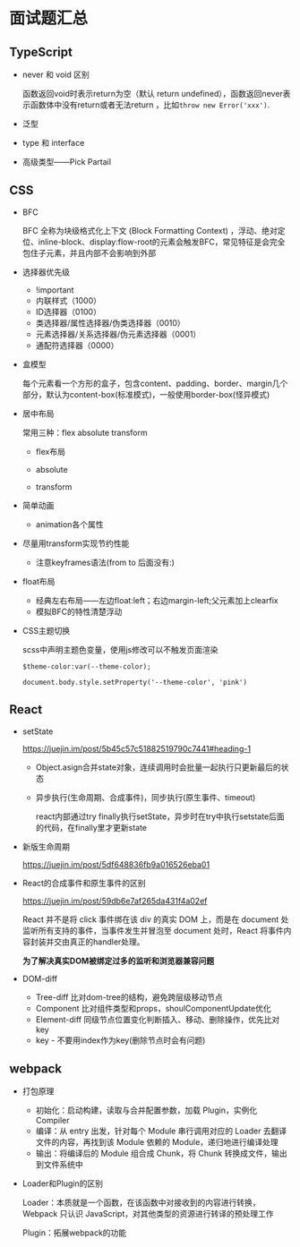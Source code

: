 # 面试题汇总

## TypeScript

- never 和 void 区别

  函数返回void时表示return为空（默认 return undefined），函数返回never表示函数体中没有return或者无法return ，比如`throw new Error('xxx')`.

- 泛型
- type 和 interface
- 高级类型——Pick Partail



## CSS

- BFC

  BFC 全称为块级格式化上下文 (Block Formatting Context) ，浮动、绝对定位、inline-block、display:flow-root的元素会触发BFC，常见特征是会完全包住子元素，并且内部不会影响到外部

- 选择器优先级

  - !important
  - 内联样式（1000）
  - ID选择器（0100）
  - 类选择器/属性选择器/伪类选择器（0010）
  - 元素选择器/关系选择器/伪元素选择器（0001）
  - 通配符选择器（0000）

- 盒模型

  每个元素看一个方形的盒子，包含content、padding、border、margin几个部分，默认为content-box(标准模式)，一般使用border-box(怪异模式)

- 居中布局

  常用三种：flex absolute transform

  - flex布局

  - absolute
  - transform

- 简单动画

  - animation各个属性
- 尽量用transform实现节约性能
  
  - 注意keyframes语法(from to 后面没有:)
  
- float布局

  - 经典左右布局——左边float:left；右边margin-left;父元素加上clearfix
  - 模拟BFC的特性清楚浮动

- CSS主题切换

  scss中声明主题色变量，使用js修改可以不触发页面渲染

  ```
  $theme-color:var(--theme-color);
  
  document.body.style.setProperty('--theme-color', 'pink')
  ```

  

## React

- setState

  https://juejin.im/post/5b45c57c51882519790c7441#heading-1

  - Object.asign合并state对象，连续调用时会批量一起执行只更新最后的状态

  - 异步执行(生命周期、合成事件)，同步执行(原生事件、timeout)

    react内部通过try finally执行setState，异步时在try中执行setstate后面的代码，在finally里才更新state

- 新版生命周期

  https://juejin.im/post/5df648836fb9a016526eba01

- React的合成事件和原生事件的区别

  https://juejin.im/post/59db6e7af265da431f4a02ef

  React 并不是将 click 事件绑在该 div 的真实 DOM 上，而是在 document 处监听所有支持的事件，当事件发生并冒泡至 document 处时，React 将事件内容封装并交由真正的handler处理。

  **为了解决真实DOM被绑定过多的监听和浏览器兼容问题**

- DOM-diff

  - Tree-diff 比对dom-tree的结构，避免跨层级移动节点
  - Component 比对组件类型和props，shoulComponentUpdate优化
  - Element-diff 同级节点位置变化判断插入、移动、删除操作，优先比对key
  - key - 不要用index作为key(删除节点时会有问题)

  

## webpack

- 打包原理

  - 初始化：启动构建，读取与合并配置参数，加载 Plugin，实例化 Compiler
  - 编译：从 entry 出发，针对每个 Module 串行调用对应的 Loader 去翻译文件的内容，再找到该 Module 依赖的 Module，递归地进行编译处理
  - 输出：将编译后的 Module 组合成 Chunk，将 Chunk 转换成文件，输出到文件系统中

- Loader和Plugin的区别

  Loader：本质就是一个函数，在该函数中对接收到的内容进行转换，Webpack 只认识 JavaScript，对其他类型的资源进行转译的预处理工作

  Plugin：拓展webpack的功能